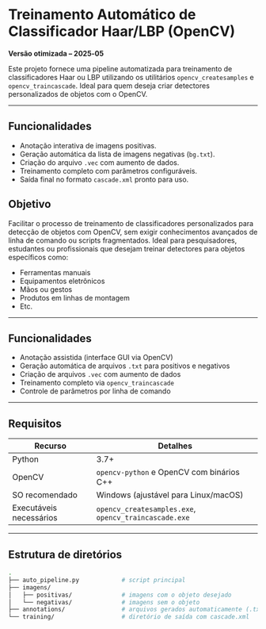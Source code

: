 # Treinamento Automático de Classificador Haar/LBP (OpenCV)

**Versão otimizada – 2025‑05**

Este projeto fornece uma pipeline automatizada para treinamento de classificadores Haar ou LBP utilizando os utilitários `opencv_createsamples` e `opencv_traincascade`. Ideal para quem deseja criar detectores personalizados de objetos com o OpenCV.

---

##  Funcionalidades

- Anotação interativa de imagens positivas.
- Geração automática da lista de imagens negativas (`bg.txt`).
- Criação do arquivo `.vec` com aumento de dados.
- Treinamento completo com parâmetros configuráveis.
- Saída final no formato `cascade.xml` pronto para uso.

##  Objetivo

Facilitar o processo de treinamento de classificadores personalizados para detecção de objetos com OpenCV, sem exigir conhecimentos avançados de linha de comando ou scripts fragmentados. Ideal para pesquisadores, estudantes ou profissionais que desejam treinar detectores para objetos específicos como:

- Ferramentas manuais
- Equipamentos eletrônicos
- Mãos ou gestos
- Produtos em linhas de montagem
- Etc.

---

##  Funcionalidades

-  Anotação assistida (interface GUI via OpenCV)
-  Geração automática de arquivos `.txt` para positivos e negativos
-  Criação de arquivos `.vec` com aumento de dados
-  Treinamento completo via `opencv_traincascade`
-  Controle de parâmetros por linha de comando

---

##  Requisitos

| Recurso                     | Detalhes                                 |
|----------------------------|------------------------------------------|
| Python                     | 3.7+                                     |
| OpenCV                     | `opencv-python` e OpenCV com binários C++|
| SO recomendado             | Windows (ajustável para Linux/macOS)     |
| Executáveis necessários    | `opencv_createsamples.exe`, `opencv_traincascade.exe` |

---

##  Estrutura de diretórios

```bash
.
├── auto_pipeline.py            # script principal
├── imagens/
│   ├── positivas/              # imagens com o objeto desejado
│   └── negativas/              # imagens sem o objeto
├── annotations/                # arquivos gerados automaticamente (.txt, .vec)
└── training/                   # diretório de saída com cascade.xml
